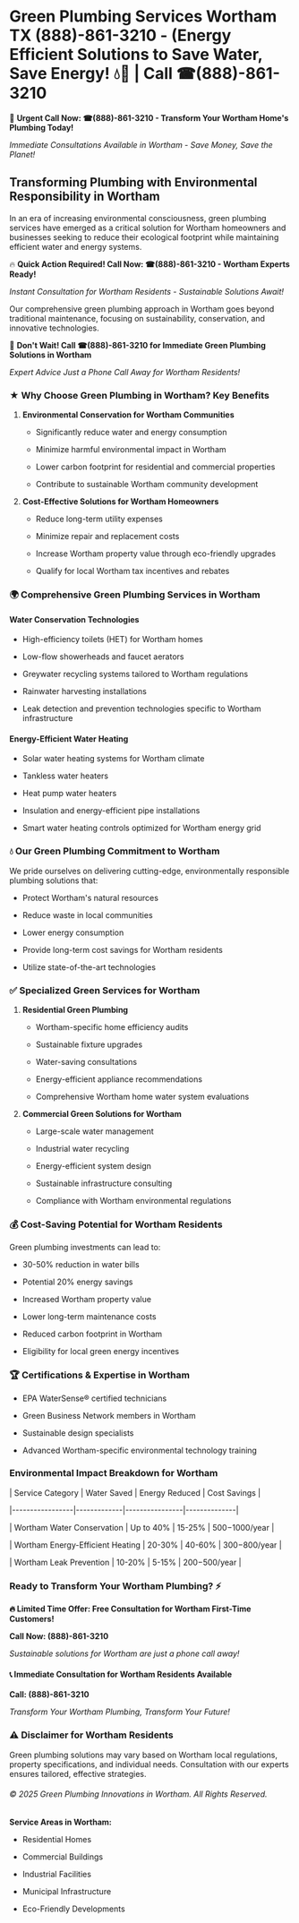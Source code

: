 # Green Plumbing Services Wortham TX (888)-861-3210 - (Energy Efficient Solutions to Save Water, Save Energy! 💧🌿 | Call ☎(888)-861-3210

🚨 **Urgent Call Now: ☎(888)-861-3210 - Transform Your Wortham Home's Plumbing Today!**
*Immediate Consultations Available in Wortham - Save Money, Save the Planet!*

## Transforming Plumbing with Environmental Responsibility in Wortham

In an era of increasing environmental consciousness, green plumbing services have emerged as a critical solution for Wortham homeowners and businesses seeking to reduce their ecological footprint while maintaining efficient water and energy systems. 

🔥 **Quick Action Required! Call Now: ☎(888)-861-3210 - Wortham Experts Ready!**
*Instant Consultation for Wortham Residents - Sustainable Solutions Await!*

Our comprehensive green plumbing approach in Wortham goes beyond traditional maintenance, focusing on sustainability, conservation, and innovative technologies.

🚨 **Don't Wait! Call ☎(888)-861-3210 for Immediate Green Plumbing Solutions in Wortham**
*Expert Advice Just a Phone Call Away for Wortham Residents!*

### ★ Why Choose Green Plumbing in Wortham? Key Benefits

1. **Environmental Conservation for Wortham Communities** 
   - Significantly reduce water and energy consumption
   - Minimize harmful environmental impact in Wortham
   - Lower carbon footprint for residential and commercial properties
   - Contribute to sustainable Wortham community development

2. **Cost-Effective Solutions for Wortham Homeowners** 
   - Reduce long-term utility expenses
   - Minimize repair and replacement costs
   - Increase Wortham property value through eco-friendly upgrades
   - Qualify for local Wortham tax incentives and rebates

### 🌍 Comprehensive Green Plumbing Services in Wortham

#### Water Conservation Technologies
- High-efficiency toilets (HET) for Wortham homes
- Low-flow showerheads and faucet aerators
- Greywater recycling systems tailored to Wortham regulations
- Rainwater harvesting installations
- Leak detection and prevention technologies specific to Wortham infrastructure

#### Energy-Efficient Water Heating
- Solar water heating systems for Wortham climate
- Tankless water heaters
- Heat pump water heaters
- Insulation and energy-efficient pipe installations
- Smart water heating controls optimized for Wortham energy grid

### 💧 Our Green Plumbing Commitment to Wortham

We pride ourselves on delivering cutting-edge, environmentally responsible plumbing solutions that:
- Protect Wortham's natural resources
- Reduce waste in local communities
- Lower energy consumption
- Provide long-term cost savings for Wortham residents
- Utilize state-of-the-art technologies

### ✅ Specialized Green Services for Wortham

1. **Residential Green Plumbing**
   - Wortham-specific home efficiency audits
   - Sustainable fixture upgrades
   - Water-saving consultations
   - Energy-efficient appliance recommendations
   - Comprehensive Wortham home water system evaluations

2. **Commercial Green Solutions for Wortham**
   - Large-scale water management
   - Industrial water recycling
   - Energy-efficient system design
   - Sustainable infrastructure consulting
   - Compliance with Wortham environmental regulations

### 💰 Cost-Saving Potential for Wortham Residents

Green plumbing investments can lead to:
- 30-50% reduction in water bills
- Potential 20% energy savings
- Increased Wortham property value
- Lower long-term maintenance costs
- Reduced carbon footprint in Wortham
- Eligibility for local green energy incentives

### 🏆 Certifications & Expertise in Wortham

- EPA WaterSense® certified technicians
- Green Business Network members in Wortham
- Sustainable design specialists
- Advanced Wortham-specific environmental technology training

### Environmental Impact Breakdown for Wortham

| Service Category | Water Saved | Energy Reduced | Cost Savings |
|-----------------|-------------|----------------|--------------|
| Wortham Water Conservation | Up to 40% | 15-25% | $500-$1000/year |
| Wortham Energy-Efficient Heating | 20-30% | 40-60% | $300-$800/year |
| Wortham Leak Prevention | 10-20% | 5-15% | $200-$500/year |

### Ready to Transform Your Wortham Plumbing? ⚡

**🔥 Limited Time Offer: Free Consultation for Wortham First-Time Customers!**

**Call Now: (888)-861-3210**
*Sustainable solutions for Wortham are just a phone call away!*

#### 📞 Immediate Consultation for Wortham Residents Available

**Call: (888)-861-3210**
*Transform Your Wortham Plumbing, Transform Your Future!*

### ⚠️ Disclaimer for Wortham Residents

Green plumbing solutions may vary based on Wortham local regulations, property specifications, and individual needs. Consultation with our experts ensures tailored, effective strategies.

###### © 2025 Green Plumbing Innovations in Wortham. All Rights Reserved.

**Service Areas in Wortham:** 
- Residential Homes
- Commercial Buildings
- Industrial Facilities
- Municipal Infrastructure
- Eco-Friendly Developments